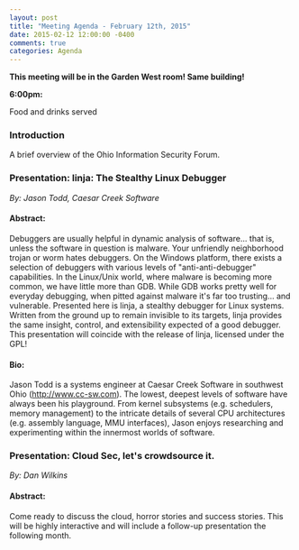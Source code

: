 ```yaml
---
layout: post
title: "Meeting Agenda - February 12th, 2015"
date: 2015-02-12 12:00:00 -0400
comments: true
categories: Agenda
---
```


**This meeting will be in the Garden West room! Same building!**

**6:00pm:**

Food and drinks served

### Introduction

A brief overview of the Ohio Information Security Forum.

### **Presentation:** linja: The Stealthy Linux Debugger
_By: Jason Todd, Caesar Creek Software_

#### **Abstract:**

Debuggers are usually helpful in dynamic analysis of software... that is, unless the software in question is malware.  Your unfriendly neighborhood trojan or worm hates debuggers.  On the Windows platform, there exists a selection of debuggers with various levels of "anti-anti-debugger" capabilities.  In the Linux/Unix world, where malware is becoming more common, we have little more than GDB.  While GDB works pretty well for everyday debugging, when pitted against malware it's far too trusting... and vulnerable.  Presented here is linja, a stealthy debugger for Linux systems.  Written from the ground up to remain invisible to its targets, linja provides the same insight, control, and extensibility expected of a good debugger.  This presentation will coincide with the release of linja, licensed under the GPL!

#### **Bio:**

Jason Todd is a systems engineer at Caesar Creek Software in southwest Ohio (http://www.cc-sw.com).  The lowest, deepest levels of software have always been his playground.  From kernel subsystems (e.g. schedulers, memory management) to the intricate details of several CPU architectures (e.g. assembly language, MMU interfaces), Jason enjoys researching and experimenting within the innermost worlds of software.

### **Presentation:** Cloud Sec, let's crowdsource it.
_By: Dan Wilkins_

#### **Abstract:**

Come ready to discuss the cloud, horror stories and success stories. This will be highly interactive and will include a follow-up presentation the following month.
